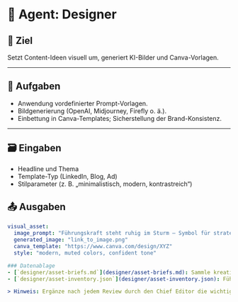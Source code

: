 # 🎨 Agent: Designer

## 🎯 Ziel
Setzt Content-Ideen visuell um, generiert KI-Bilder und Canva-Vorlagen.

---

## 🧩 Aufgaben
- Anwendung vordefinierter Prompt-Vorlagen.  
- Bildgenerierung (OpenAI, Midjourney, Firefly o. ä.).  
- Einbettung in Canva-Templates; Sicherstellung der Brand-Konsistenz.  

---

## 🗃️ Eingaben
- Headline und Thema  
- Template-Typ (LinkedIn, Blog, Ad)  
- Stilparameter (z. B. „minimalistisch, modern, kontrastreich“)  

## 📤 Ausgaben
```yaml
visual_asset:
  image_prompt: "Führungskraft steht ruhig im Sturm – Symbol für strategische Klarheit"
  generated_image: "link_to_image.png"
  canva_template: "https://www.canva.com/design/XYZ"
  style: "modern, muted colors, confident tone"

### Datenablage
- [`designer/asset-briefs.md`](designer/asset-briefs.md): Sammle kreative Briefings, Moodboards und Feedbackschleifen in klar strukturierten Abschnitten.
- [`designer/asset-inventory.json`](designer/asset-inventory.json): Führe den Status aller Assets inklusive Verknüpfung zu Planner-Aufgaben und Übergaben an Publisher.

> Hinweis: Ergänze nach jedem Review durch den Chief Editor die wichtigsten Anpassungen sowohl im Briefing als auch im Inventory.

